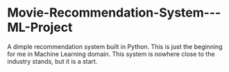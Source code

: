 # Movie-Recommendation-System---ML-Project
A dimple recommendation system built in Python. This is just the beginning for me in Machine Learning domain. This system is nowhere close to the industry stands, but it is a start.
